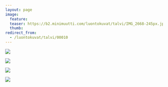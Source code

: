```yaml
---
layout: page
image:
  feature:
  teaser: https://b2.minimuutti.com/luontokuvat/talvi/IMG_2668-245px.jpg
  thumb:
redirect_from:
  - /luontokuvat/talvi/00010
---
```


![](https://b2.minimuutti.com/luontokuvat/talvi/IMG_2668-800px.jpg)

![](https://b2.minimuutti.com/luontokuvat/talvi/IMG_2670-800px.jpg)

![](https://b2.minimuutti.com/luontokuvat/talvi/IMG_2671-800px.jpg)

![](https://b2.minimuutti.com/luontokuvat/talvi/IMG_2682-800px.jpg)
